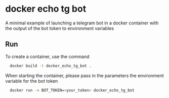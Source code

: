 
# docker echo tg bot

A minimal example of launching a telegram bot in a docker container with the output of the bot token to environment variables

## Run

To create a container, use the command

```bash
  docker build -t docker_echo_tg_bot .
```

When starting the container, please pass in the parameters the environment variable for the bot token

```bash
  docker run -e BOT_TOKEN=<your_token> docker_echo_tg_bot

```
